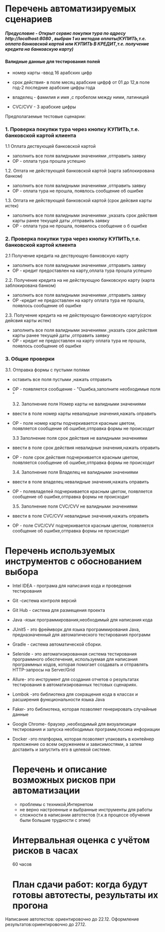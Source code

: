 #  Перечень автоматизируемых сценариев 

   ##### Предусловие - Открыт сервис покупки тура по адресу http://localhost:8080 , выбран 1 из методов оплаты(КУПИТЬ,т.е. оплата банковской картой или КУПИТЬ В КРЕДИТ,т.е. получение кредита на банковскую карту)

#### Валидные данные для тестирования полей 

- номер карты -ввод 16 арабских цифр

- срок действия- в поле месяц арабские цифрф от 01 до 12,в поле год-2 последние арабские цифры года

- владелец - фамилия и имя ,с пробелом между ними, латиницей

- CVC/CVV - 3 арабские цифры


Предполагаемые тестовые сценарии:
### 1. Проверка покупки тура через кнопку КУПИТЬ,т.е. банковской картой клиента

1.1 Оплата дествующей банковской картой
   - заполнить все поля валидными значениями ,отправить заявку
   - ОР - оплата тура прошла успешно

1.2. Оптата не действующей банковской картой (карта заблокирована банком)
 - заполнить все поля валидными значениями ,отправить заявку
 - ОР - оплата тура не прошла, появлось сообщение об ошибке

 1.3. Оптата не действующей банковской картой (срок дейсвия карты истек)
 - заполнить все поля валидными значениями ,указать срок действия карты ранее текущей даты ,отправить заявку
- ОР - оплата тура не прошла, появилось сообщение о б ошибке


 ### 2. Проверка покупки тура через кнопку КУПИТЬ,т.е. банковской картой клиента

2.1 Получение кредита на  дествующую банковскую карту
   - заполнить все поля валидными значениями ,отправить заявку
   - ОР - кредит предоставлен на карту,оплата тура прошла успешно

2.2. Получение кредита на не действующую банковскую карту (карта заблокирована банком)
 - заполнить все поля валидными значениями ,отправить заявку
 - ОР -кредит не предоставлен на карту оплата тура не прошла, появлось сообщение об ошибке

2.3. Получение кредита на не действующую банковскую карту(срок дейсвия карты истек)
 - заполнить все поля валидными значениями ,указать срок действия карты ранее текущей даты ,отправить заявку
- ОР - кредит не предоставлен на карту оплата тура не прошла, появлось сообщение об ошибке


 ### 3. Общие проверки 
  3.1. Отправка формы с пустыми полями
- оставить все поля пустыми ,нажать отправить
- ОР - появляется сообщение - "Ошибка,заполните необходимые поля "

  3.2. Заполнение поля Номер карты не валидными значениями
- ввести в поле номер карты невалидные значения,нажать оправить
- ОР - поле номер карты подчеркивается красным цветом, появляется сообщение об ошибке,отправка формы не происходит

  3.3 Заполнение поля срок действия не валидными значениями
- ввести в поле срок действия невалидные значения,нажать оправить
- ОР - поле срок действия подчеркивается красным цветом, появляется сообщение об ошибке,отправка формы не происходит
  
    3.4. Заполнение поля Владелец не валидными значениями
- ввести в поле владелец невалидные значения,нажать оправить
- ОР - полевладелей подчеркивается красным цветом, появляется сообщение об ошибке,отправка формы не происходит

   3.5. Заполнение поля CVC/CVV не валидными значениями
- ввести в поле CVC/CVV невалидные значения,нажать оправить
- ОР - поле CVC/CVV подчеркивается красным цветом, появляется сообщение об ошибке,отправка формы не происходит


# Перечень используемых инструментов с обоснованием выбора
- Intel IDEA - програма для написания кода и проведения тестирования
- Git -система контроля версий
- Git Hub - система для размещения проекта 
- Java -язык программирования,необходимый для написания кода
- JUnit5 - это фреймворк для языка программирования Java, предназначенный для автоматического тестирования программ
- Gradle - система автоматической сборки.
- Selenide - это автоматизированная система тестирования программного обеспечения, используемая для написания программных кодов, которая помогает создавать и отправлять HTTP-запросы на Server/Grid
- Allure- это инструмент для создания отчетов о результатах тестирования в автоматизированных тестовых сценариях.
- Lombok -это библиотека для сокращения кода в классах и расширения функциональности языка Java
- Faker- это библиотека, которая позволяет генерировать случайные данные
- Google Chrome- браузер ,необходимый для визуализиции тестирования и запуска необходимых программ,посика инфориации
- Docker -это платформа, которая позволяет упаковать в контейнер приложение со всем окружением и зависимостями, а затем доставить и запустить его в целевой системе.

  
  # Перечень и описание возможных рисков при автоматизации
  - проблемы с техникой,Интернетом
  - не верно настроенные и выбранные инструменты для работы
  - сложности в написании автотестов (т.к.в процессе обучения были большие трудности с этим)


  # Интервальная оценка с учётом рисков в часах
  60 часов


  # План сдачи работ: когда будут готовы автотесты, результаты их прогона
 Написание   автотестов: ориентировочно до 22.12.
 Оформление результатов:ориентировочно до 27.12.


 
  
 

  
  
  





